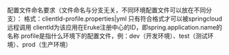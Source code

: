 配置文件命名要求（文件命名与分支无关，不同环境配置文件可以放在不同分支）：
格式：clientId-profile.properties|yml
只有符合格式才可以被springcloud远程调用
clientId为该应用在Eruke注册中心的ID，即spring.application.name的名称
profile是指什么环境下的配置文件，例：dev（开发环境）、test（测试环境）、prod（生产环境）
